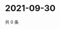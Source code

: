 # 2021-09-30

共 0 条

<!-- BEGIN WEIBO -->
<!-- 最后更新时间 Thu Sep 30 2021 23:14:16 GMT+0800 (China Standard Time) -->

<!-- END WEIBO -->
